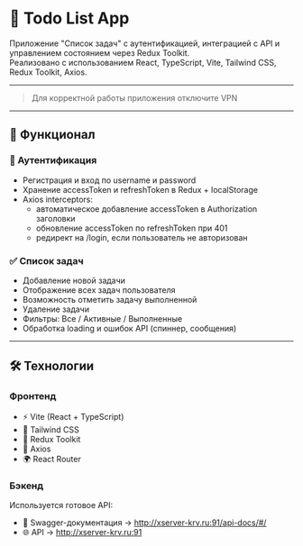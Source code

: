 # 📌 Todo List App

Приложение "Список задач" с аутентификацией, интеграцией с API и управлением состоянием через Redux Toolkit.  
Реализовано с использованием React, TypeScript, Vite, Tailwind CSS, Redux Toolkit, Axios.

---
> Для корректной работы приложения отключите VPN

---
## 🚀 Функционал

### 🔑 Аутентификация
- Регистрация и вход по username и password
- Хранение accessToken и refreshToken в Redux + localStorage
- Axios interceptors:
  - автоматическое добавление accessToken в Authorization заголовки
  - обновление accessToken по refreshToken при 401
  - редирект на /login, если пользователь не авторизован

### ✅ Список задач
- Добавление новой задачи
- Отображение всех задач пользователя
- Возможность отметить задачу выполненной
- Удаление задачи
- Фильтры: Все / Активные / Выполненные
- Обработка loading и ошибок API (спиннер, сообщения)

---

## 🛠️ Технологии

### Фронтенд
- ⚡ Vite (React + TypeScript)
- 🎨 Tailwind CSS
- 🔄 Redux Toolkit
- 📡 Axios
- 🌍 React Router

### Бэкенд
Используется готовое API:  
- 📄 Swagger-документация → http://xserver-krv.ru:91/api-docs/#/  
- 🌐 API → http://xserver-krv.ru:91
